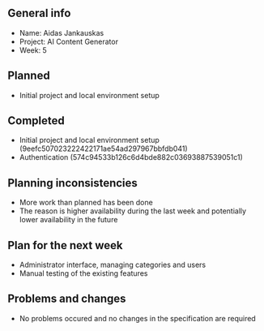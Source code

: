 ## General info

- Name: Aidas Jankauskas
- Project: AI Content Generator
- Week: 5

## Planned

- Initial project and local environment setup

## Completed

- Initial project and local environment setup (9eefc507023222422171ae54ad297967bbfdb041)
- Authentication (574c94533b126c6d4bde882c03693887539051c1)

## Planning inconsistencies

- More work than planned has been done
- The reason is higher availability during the last week and potentially lower availability in the future

## Plan for the next week

- Administrator interface, managing categories and users
- Manual testing of the existing features

## Problems and changes

- No problems occured and no changes in the specification are required

